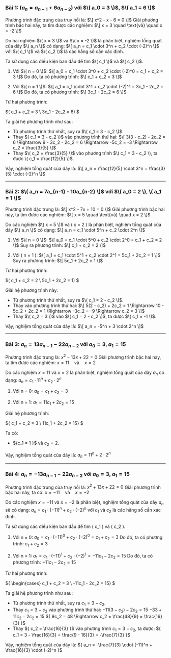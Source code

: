 ### Bài 1: $( a_n = a_{n-1} + 6a_{n-2} )$ với $\( a_0 = 3 \)$, $\( a_1 = 6 \)$

Phương trình đặc trưng của truy hồi là:
$\[
x^2 - x - 6 = 0
\]$
Giải phương trình bậc hai này, ta tìm được các nghiệm:
$\[
x = 3 \quad \text{và} \quad x = -2
\]$

Do hai nghiệm $\( x = 3 \)$ và $\( x = -2 \)$ là phân biệt, nghiệm tổng quát của dãy $\( a_n \)$ có dạng:
$\[
a_n = c_1 \cdot 3^n + c_2 \cdot (-2)^n
\]$
với $\( c_1 \)$ và $\( c_2 \)$ là các hằng số cần xác định.

Ta sử dụng các điều kiện ban đầu để tìm $\( c_1 \)$ và $\( c_2 \)$.
1. Với $\( n = 0 \)$:
   $\[
   a_0 = c_1 \cdot 3^0 + c_2 \cdot (-2)^0 = c_1 + c_2 = 3
   \]$
   Do đó, ta có phương trình:
   $\[
   c_1 + c_2 = 3
   \]$

2. Với $\( n = 1 \)$:
   $\[
   a_1 = c_1 \cdot 3^1 + c_2 \cdot (-2)^1 = 3c_1 - 2c_2 = 6
   \]$
   Do đó, ta có phương trình:
  $\[
   3c_1 - 2c_2 = 6
   \]$

Từ hai phương trình:

$(
c_1 + c_2 = 3 \\
3c_1 - 2c_2 = 6)
$

Ta giải hệ phương trình như sau:

- Từ phương trình thứ nhất, suy ra $\( c_1 = 3 - c_2 \)$.
- Thay $( c_1 = 3 - c_2 \)$ vào phương trình thứ hai:
  $\[
  3(3 - c_2) - 2c_2 = 6 \Rightarrow 9 - 3c_2 - 2c_2 = 6 \Rightarrow -5c_2 = -3 \Rightarrow c_2 = \frac{3}{5}
  \]$
- Thay $\( c_2 = \frac{3}{5} \)$ vào phương trình $\( c_1 = 3 - c_2 \), ta được \( c_1 = \frac{12}{5} \)$.

Vậy, nghiệm tổng quát của dãy là:
$\[
a_n = \frac{12}{5} \cdot 3^n + \frac{3}{5} \cdot (-2)^n
\]$

---

### Bài 2: $\( a_n = 7a_{n-1} - 10a_{n-2} \)$ với $\( a_0 = 2 \), \( a_1 = 1 \)$

Phương trình đặc trưng là:
$\[
x^2 - 7x + 10 = 0
\]$
Giải phương trình bậc hai này, ta tìm được các nghiệm:
$\[
x = 5 \quad \text{và} \quad x = 2
\]$

Do các nghiệm $\( x = 5 \)$ và \( x = 2 \) là phân biệt, nghiệm tổng quát của dãy $\( a_n \)$ có dạng:
$\[
a_n = c_1 \cdot 5^n + c_2 \cdot 2^n
\]$

1. Với $\( n = 0 \)$:
   $\[
   a_0 = c_1 \cdot 5^0 + c_2 \cdot 2^0 = c_1 + c_2 = 2
   \]$
   Suy ra phương trình:
   $\[
   c_1 + c_2 = 2
   \]$

2. Với \( n = 1 \):
  $\[
   a_1 = c_1 \cdot 5^1 + c_2 \cdot 2^1 = 5c_1 + 2c_2 = 1
   \]$
   Suy ra phương trình:
   $\[
   5c_1 + 2c_2 = 1
   \]$

Từ hai phương trình:

$(
c_1 + c_2 = 2 \\
5c_1 + 2c_2 = 1)
$

Giải hệ phương trình này:
- Từ phương trình thứ nhất, suy ra $\( c_1 = 2 - c_2 \)$.
- Thay vào phương trình thứ hai:
  $\[
  5(2 - c_2) + 2c_2 = 1 \Rightarrow 10 - 5c_2 + 2c_2 = 1 \Rightarrow -3c_2 = -9 \Rightarrow c_2 = 3
  \]$
- Thay $\( c_2 = 3 \)$ vào $\( c_1 = 2 - c_2 \)$, ta được $\( c_1 = -1 \)$.

Vậy, nghiệm tổng quát của dãy là:
$\[
a_n = -5^n + 3 \cdot 2^n
\]$

---

### Bài 3: ${ a_n = 13a_{n-1} - 22a_{n-2} }$ với ${ a_0 = 3 }$, ${ a_1 = 15 }$

Phương trình đặc trưng là:
${
x^2 - 13x + 22 = 0
}$
Giải phương trình bậc hai này, ta tìm được các nghiệm:
${
x = 11 \quad \text{và} \quad x = 2
}$

Do các nghiệm ${ x = 11 }$ và ${ x = 2 }$ là phân biệt, nghiệm tổng quát của dãy ${ a_n }$ có dạng:
${
a_n = c_1 \cdot 11^n + c_2 \cdot 2^n
}$

1. Với n = 0:
  ${
   a_0 = c_1 + c_2 = 3
   }$

2. Với n = 1:
  ${
   a_1 = 11c_1 + 2c_2 = 15
   }$

Giải hệ phương trình:

${
c_1 + c_2 = 3 \\
11c_1 + 2c_2 = 15}
$

Ta có:
- ${c_1 = 1 \}$ và ${ c_2 = 2 }$.

Vậy, nghiệm tổng quát của dãy là:
${
a_n = 11^n + 2 \cdot 2^n
}$

---
### Bài 4: ${ a_n = -13a_{n-1} - 22a_{n-2} }$ với ${ a_0 = 3 }$, ${ a_1 = 15 }$

Phương trình đặc trưng của truy hồi là:
${
x^2 + 13x + 22 = 0
}$
Giải phương trình bậc hai này, ta có:
${
x = -11 \quad \text{và} \quad x = -2
}$

Do các nghiệm ${ x = -11 }$ và ${ x = -2 }$ là phân biệt, nghiệm tổng quát của dãy ${ a_n }$ sẽ có dạng:
${
a_n = c_1 \cdot (-11)^n + c_2 \cdot (-2)^n
}$
với ${ c_1 }$ và ${ c_2 }$ là các hằng số cần xác định.

Ta sử dụng các điều kiện ban đầu để tìm \( c_1 \) và \( c_2 \).

1. Với n = 0:
   ${
   a_0 = c_1 \cdot (-11)^0 + c_2 \cdot (-2)^0 = c_1 + c_2 = 3
   }$
   Do đó, ta có phương trình:
   ${
   c_1 + c_2 = 3
   }$

2. Với n = 1:
   ${
   a_1 = c_1 \cdot (-11)^1 + c_2 \cdot (-2)^1 = -11c_1 - 2c_2 = 15
   }$
   Do đó, ta có phương trình:
   ${
   -11c_1 - 2c_2 = 15
   }$

Từ hai phương trình:

${
\begin{cases}
c_1 + c_2 = 3 \\
-11c_1 - 2c_2 = 15}
$

Ta giải hệ phương trình như sau:

- Từ phương trình thứ nhất, suy ra ${ c_1 = 3 - c_2 }$.
- Thay ${ c_1 = 3 - c_2 }$ vào phương trình thứ hai:
  ${
  -11(3 - c_2) - 2c_2 = 15
  }$
  ${
  -33 + 11c_2 - 2c_2 = 15
  }$
  ${
  9c_2 = 48 \Rightarrow c_2 = \frac{48}{9} = \frac{16}{3}
  }$
- Thay ${ c_2 = \frac{16}{3} }$ vào phương trình ${ c_1 = 3 - c_2 }$, ta được:
  ${
  c_1 = 3 - \frac{16}{3} = \frac{9 - 16}{3} = -\frac{7}{3}
  }$

Vậy, nghiệm tổng quát của dãy là:
${
a_n = -\frac{7}{3} \cdot (-11)^n + \frac{16}{3} \cdot (-2)^n
}$
